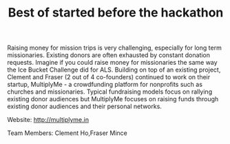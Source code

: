 ﻿---
title: Best of started before the hackathon
intro: MultiplyMe
---
Raising money for mission trips is very challenging, especially for long term missionaries. Existing donors are often exhausted by constant donation requests. Imagine if you could raise money for missionaries the same way the Ice Bucket Challenge did for ALS. Building on top of an existing project, Clement and Fraser (2 out of 4 co-founders) continued to work on their startup, MultiplyMe - a crowdfunding platform for nonprofits such as churches and missionaries. Typical fundraising models focus on rallying existing donor audiences but MultiplyMe focuses on raising funds through existing donor audiences and their personal networks.

Website: http://multiplyme.in


Team Members: Clement Ho,Fraser Mince
